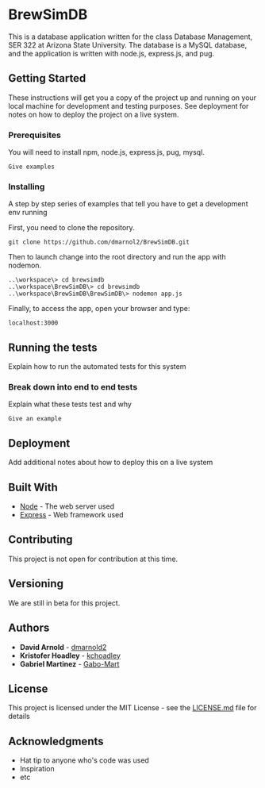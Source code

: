 # BrewSimDB

This is a database application written for the class Database Management, SER 322 at Arizona State University. The database is a MySQL database, and the application is written with node.js, express.js, and pug.

## Getting Started

These instructions will get you a copy of the project up and running on your local machine for development and testing purposes. See deployment for notes on how to deploy the project on a live system.

### Prerequisites

You will need to install npm, node.js, express.js, pug, mysql.

```
Give examples
```

### Installing

A step by step series of examples that tell you have to get a development env running

First, you need to clone the repository.

```
git clone https://github.com/dmarnol2/BrewSimDB.git
```

Then to launch change into the root directory and run the app with nodemon.

```
..\workspace\> cd brewsimdb
..\workspace\BrewSimDB\> cd brewsimdb
..\workspace\BrewSimDB\BrewSimDB\> nodemon app.js
```

Finally, to access the app, open your browser and type:

```
localhost:3000
```
## Running the tests

Explain how to run the automated tests for this system

### Break down into end to end tests

Explain what these tests test and why

```
Give an example
```

## Deployment

Add additional notes about how to deploy this on a live system

## Built With

* [Node](https://github.com/nodejs/node) - The web server used
* [Express](https://github.com/expressjs/express) - Web framework used

## Contributing

This project is not open for contribution at this time.

## Versioning

We are still in beta for this project.

## Authors

* **David Arnold**  - [dmarnold2](https://github.com/dmarnol2)
* **Kristofer Hoadley**  - [kchoadley](https://github.com/kchoadley)
* **Gabriel Martinez** - [Gabo-Mart](https://github.com/gabo-mart)

## License

This project is licensed under the MIT License - see the [LICENSE.md](LICENSE.md) file for details

## Acknowledgments

* Hat tip to anyone who's code was used
* Inspiration
* etc
